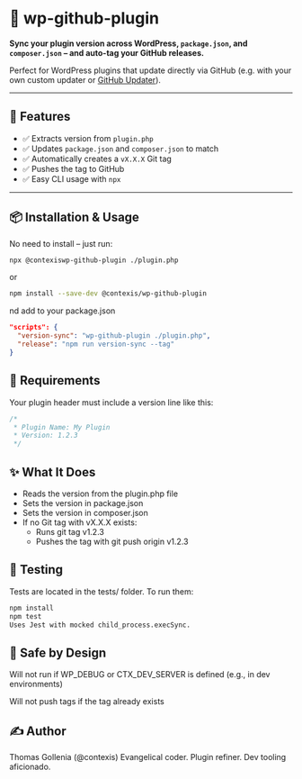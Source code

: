# 🧩 wp-github-plugin

**Sync your plugin version across WordPress, `package.json`, and `composer.json` – and auto-tag your GitHub releases.**

Perfect for WordPress plugins that update directly via GitHub (e.g. with your own custom updater or [GitHub Updater](https://github.com/afragen/github-updater)).

---

## 🚀 Features

- ✅ Extracts version from `plugin.php`
- ✅ Updates `package.json` and `composer.json` to match
- ✅ Automatically creates a `vX.X.X` Git tag
- ✅ Pushes the tag to GitHub
- ✅ Easy CLI usage with `npx`

---

## 📦 Installation & Usage

No need to install – just run:

```bash
npx @contexiswp-github-plugin ./plugin.php

```

or

```bash
npm install --save-dev @contexis/wp-github-plugin
```

nd add to your package.json

```json
"scripts": {
  "version-sync": "wp-github-plugin ./plugin.php",
  "release": "npm run version-sync --tag"
}
```

## 🔧 Requirements
Your plugin header must include a version line like this:
```php
/*
 * Plugin Name: My Plugin
 * Version: 1.2.3
 */
```

## ✨ What It Does

- Reads the version from the plugin.php file
- Sets the version in package.json
- Sets the version in composer.json
- If no Git tag with vX.X.X exists:
	- Runs git tag v1.2.3
	- Pushes the tag with git push origin v1.2.3

## 🧪 Testing
Tests are located in the tests/ folder. To run them:

```bash
npm install
npm test
Uses Jest with mocked child_process.execSync.
```

## 🔐 Safe by Design
Will not run if WP_DEBUG or CTX_DEV_SERVER is defined (e.g., in dev environments)

Will not push tags if the tag already exists

## ✍️ Author
Thomas Gollenia (@contexis)
Evangelical coder. Plugin refiner. Dev tooling aficionado.
